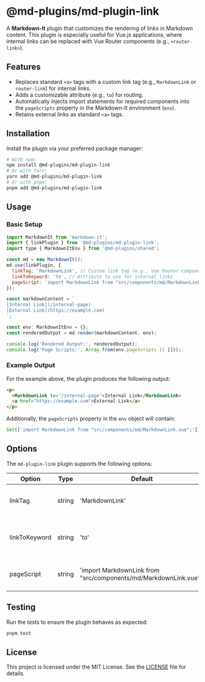 # @md-plugins/md-plugin-link

A **Markdown-It** plugin that customizes the rendering of links in Markdown content. This plugin is especially useful for Vue.js applications, where internal links can be replaced with Vue Router components (e.g., `<router-link>`).

## Features

- Replaces standard `<a>` tags with a custom link tag (e.g., `MarkdownLink` or `router-link`) for internal links.
- Adds a customizable attribute (e.g., `to`) for routing.
- Automatically injects import statements for required components into the `pageScripts` property in the Markdown-It environment (`env`).
- Retains external links as standard `<a>` tags.

## Installation

Install the plugin via your preferred package manager:

```bash
# With npm:
npm install @md-plugins/md-plugin-link
# Or with Yarn:
yarn add @md-plugins/md-plugin-link
# Or with pnpm:
pnpm add @md-plugins/md-plugin-link
```

## Usage

### Basic Setup

```js
import MarkdownIt from 'markdown-it';
import { linkPlugin } from '@md-plugins/md-plugin-link';
import type { MarkdownItEnv } from '@md-plugins/shared';

const md = new MarkdownIt();
md.use(linkPlugin, {
  linkTag: 'MarkdownLink', // Custom link tag (e.g., Vue Router component)
  linkToKeyword: 'to', // Attribute to use for internal links
  pageScript: 'import MarkdownLink from "src/components/md/MarkdownLink.vue";',
});

const markdownContent = `
[Internal Link](/internal-page)
[External Link](https://example.com)
`;

const env: MarkdownItEnv = {};
const renderedOutput = md.render(markdownContent, env);

console.log('Rendered Output:', renderedOutput);
console.log('Page Scripts:', Array.from(env.pageScripts || []));
```

### Example Output

For the example above, the plugin produces the following output:

```html
<p>
  <MarkdownLink to="/internal-page">Internal Link</MarkdownLink>
  <a href="https://example.com">External Link</a>
</p>
```

Additionally, the `pageScripts` property in the `env` object will contain:

```js
Set(['import MarkdownLink from "src/components/md/MarkdownLink.vue";']);
```

## Options

The `md-plugin-link` plugin supports the following options:

| Option        | Type   | Default                                                          | Description                                                     |
| ------------- | ------ | ---------------------------------------------------------------- | --------------------------------------------------------------- |
| linkTag       | string | 'MarkdownLink'                                                   | Custom tag to use for internal links.                           |
| linkToKeyword | string | 'to'                                                             | Attribute to use for internal links (e.g., to for router-link). |
| pageScript    | string | 'import MarkdownLink from "src/components/md/MarkdownLink.vue";' | Import statement for required components.                       |

## Testing

Run the tests to ensure the plugin behaves as expected:

```bash
pnpm test
```

## License

This project is licensed under the MIT License. See the [LICENSE](LICENSE.md) file for details.
